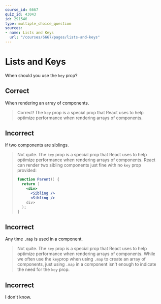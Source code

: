 ```yaml
---
course_id: 6667
quiz_id: 43043
id: 291540
type: multiple_choice_question
sources:
- name: Lists and Keys
  url: "/courses/6667/pages/lists-and-keys"
---
```


# Lists and Keys

When should you use the `key` prop?

## Correct

When rendering an array of components.

> Correct! The `key` prop is a special prop that React uses to help optimize
> performance when rendering arrays of components.

## Incorrect

If two components are siblings.

> Not quite. The `key` prop is a special prop that React uses to help optimize
> performance when rendering arrays of components. React can render two sibling
> components just fine with no `key` prop provided:
> 
> ```jsx
> function Parent() {
>   return (
>     <div>
>       <Sibling />
>       <Sibling />
>     div>
>   );
> }
> ```

## Incorrect

Any time `.map` is used in a component.

> Not quite. The `key` prop is a special prop that React uses to help optimize
> performance when rendering arrays of components. While we often use the
> `key`prop when using `.map` to create an array of components, just using `.map`
> in a component isn't enough to indicate the need for the `key` prop.

## Incorrect

I don't know.
